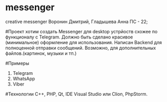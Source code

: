 # messenger
creative messenger
Воронин Дмитрий, Гладышева Анна ПС - 22; 

#Проект
хотим создать Messenger для desktop устрйоств схожее по функционалу с Telegram. Должно быть сделано красивое (минимальное) оформление для использования. Написан Backend для полноценной отправки сообщений. Возможно, для дополнительных файлов.(картинок, музыки и тп.)

#Примеры
1. Telegram
2. WhatsApp
3. Viber

#Технологии 
C++, PHP, Qt, IDE Visual Studio или Clion, PhpStorm. 
